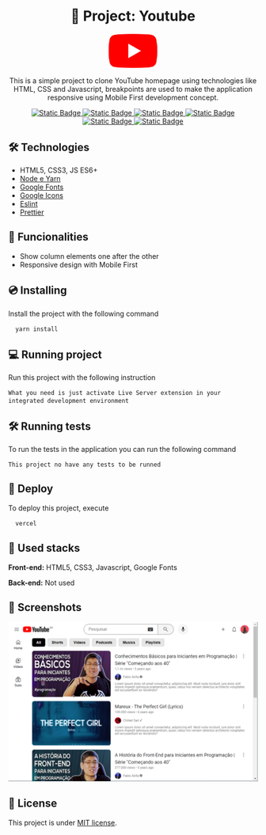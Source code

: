 <div align="center">
  <h1>🔴 Project: Youtube</h1>
</div>

<div align="center">
  <img width="100" title="youtube logo" src=".github/logo.png"/>
</div>

<div align="center">
  <p>
    This is a simple project to clone YouTube homepage using technologies like HTML, CSS and Javascript, breakpoints are used to make the application responsive using Mobile First development concept.
  </p>
</div>

<div align="center">
  <a href="https://classic.yarnpkg.com/lang/en/docs/" target="_blank">
    <img alt="Static Badge" src="https://img.shields.io/badge/yarn-v1.3.4-green">
  </a>
  <a href="https://sass-lang.com/documentation/" target="_blank">
    <img alt="Static Badge" src="https://img.shields.io/badge/HTML-5.0-e82910">
  </a>
  <a href="https://michalsnik.github.io/aos/" target="_blank">
    <img alt="Static Badge" src="https://img.shields.io/badge/CSS-3.0-3581f2">
  </a>
  <a href="https://fontawesome.com/" target="_blank">
    <img alt="Static Badge" src="https://img.shields.io/badge/Javascript-ES6+-yellow.svg">
  </a>
  <a href="https://choosealicense.com/" target="_blank">
    <img alt="Static Badge" src="https://img.shields.io/badge/License-MIT-green.svg">
  </a>
  <a href="https://vercel.com/" target="_blank">
    <img alt="Static Badge" src="https://img.shields.io/badge/Vercel-black?style=flat&logo=Vercel&logoColor=white">
  </a>
</div>

## 🛠️ Technologies

- HTML5, CSS3, JS ES6+
- [Node e Yarn](https://nodejs.org/)
- [Google Fonts](https://fonts.google.com/)
- [Google Icons](https://fonts.google.com/icons)
- [Eslint](https://eslint.org/)
- [Prettier](https://prettier.io/)

## 📣 Funcionalities

- Show column elements one after the other
- Responsive design with Mobile First

## 💿 Installing

Install the project with the following command

```bash
  yarn install
```

## 💻 Running project

Run this project with the following instruction

```
What you need is just activate Live Server extension in your integrated development environment
```

## 🛠️ Running tests

To run the tests in the application you can run the following command

```
This project no have any tests to be runned
```

## 🚀 Deploy

To deploy this project, execute

```bash
  vercel
```

## 🧰 Used stacks

**Front-end:** HTML5, CSS3, Javascript, Google Fonts

**Back-end:** Not used

## 📸 Screenshots

![Layout](.github/layout.png)

## 📝 License

This project is under [MIT license](LICENSE).
